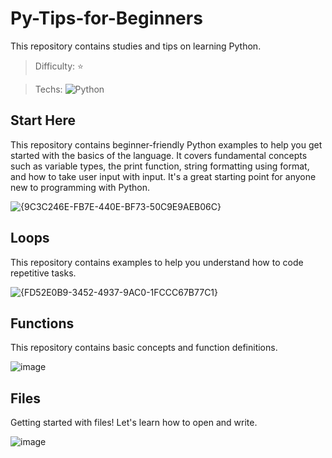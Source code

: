 # Py-Tips-for-Beginners
This repository contains studies and tips on learning Python.

> Difficulty: ⭐

> Techs: ![Python](https://img.shields.io/badge/python-3670A0?style=for-the-badge&logo=python&logoColor=ffdd54)

## Start Here
This repository contains beginner-friendly Python examples to help you get started with the basics of the language. It covers fundamental concepts such as variable types, the print function, string formatting using format, and how to take user input with input. It's a great starting point for anyone new to programming with Python.

![{9C3C246E-FB7E-440E-BF73-50C9E9AEB06C}](https://github.com/user-attachments/assets/e2e67a31-e5f0-40ea-a26f-8b2d1204229c)


## Loops
This repository contains examples to help you understand how to code repetitive tasks.

![{FD52E0B9-3452-4937-9AC0-1FCCC67B77C1}](https://github.com/user-attachments/assets/a7d5538f-5b1f-4f06-83ad-6019104aeef7)


## Functions
This repository contains basic concepts and function definitions.

![image](https://github.com/user-attachments/assets/6edcbf6b-2bdf-4c5f-aa2a-4dfa6f3e7bc1)


## Files
Getting started with files! Let's learn how to open and write.

![image](https://github.com/user-attachments/assets/b8bf830a-3c22-41f2-aff4-8fb8f5d36511)

